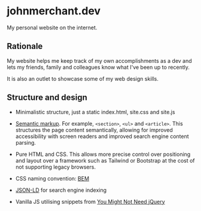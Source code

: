 # johnmerchant.dev

My personal website on the internet.

## Rationale

My website helps me keep track of my own accomplishments as a dev and lets my friends, family and colleagues know what I've been up to recently.

It is also an outlet to showcase some of my web design skills.

## Structure and design

* Minimalistic structure, just a static index.html, site.css and site.js

* [Semantic markup](https://html.com/semantic-markup/). For example, `<section>`, `<ul>` and `<article>`. This structures the page content semantically, allowing for improved accessibility with screen readers and improved search engine content parsing.

* Pure HTML and CSS. This allows more precise control over positioning and layout over a framework such as Tailwind or Bootstrap at the cost of not supporting legacy browsers.

* CSS naming convention: [BEM](http://getbem.com/)

* [JSON-LD](https://json-ld.org/) for search engine indexing

* Vanilla JS utilising snippets from [You Might Not Need jQuery](http://youmightnotneedjquery.com/) 
